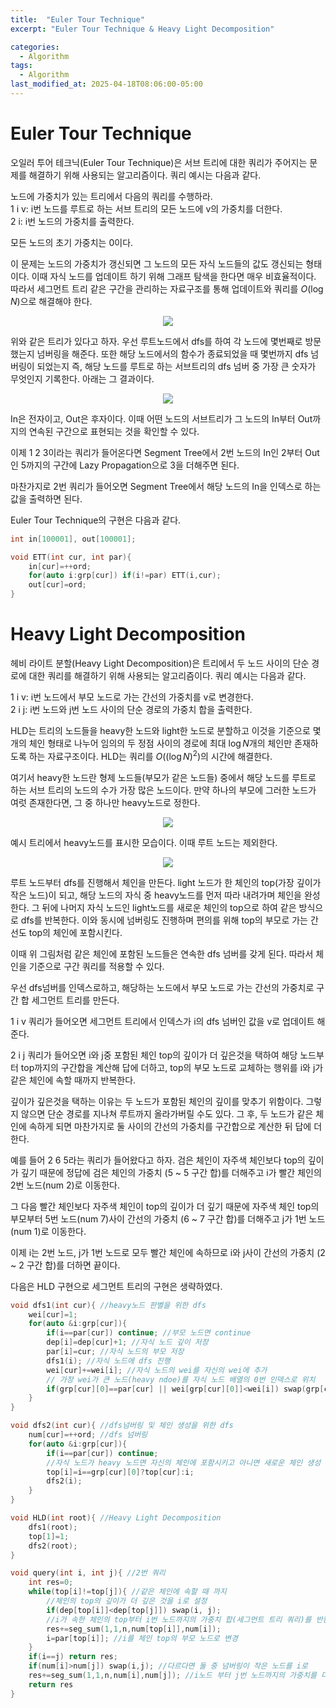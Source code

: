 ```yaml
---
title:  "Euler Tour Technique"
excerpt: "Euler Tour Technique & Heavy Light Decomposition"

categories:
  - Algorithm
tags:
  - Algorithm
last_modified_at: 2025-04-18T08:06:00-05:00
---
```


# Euler Tour Technique

오일러 투어 테크닉(Euler Tour Technique)은 서브 트리에 대한 쿼리가 주어지는 문제를 해결하기 위해 사용되는 알고리즘이다. 쿼리 예시는 다음과 같다. 

노드에 가중치가 있는 트리에서 다음의 쿼리를 수행하라.  
1 i v: i번 노드를 루트로 하는 서브 트리의 모든 노드에 v의 가중치를 더한다.   
2 i: i번 노드의 가중치를 출력한다. 

모든 노드의 초기 가중치는 0이다. 

이 문제는 노드의 가중치가 갱신되면 그 노드의 모든 자식 노드들의 값도 갱신되는 형태이다. 이때 자식 노드를 업데이트 하기 위해 그래프 탐색을 한다면 매우 비효율적이다. 따라서 세그먼트 트리 같은 구간을 관리하는 자료구조를 통해 업데이트와 쿼리를 $O(\log N)$으로 해결해야 한다. 

<p align="center"><img src="https://github.com/user-attachments/assets/b589fd7b-d0fa-4f45-bad6-fa4517bf862c" height="" width=""></p>

위와 같은 트리가 있다고 하자. 우선 루트노드에서 dfs를 하여 각 노드에 몇번째로 방문했는지 넘버링을 해준다. 또한 해당 노드에서의 함수가 종료되었을 때 몇번까지 dfs 넘버링이 되었는지 즉, 해당 노드를 루트로 하는 서브트리의 dfs 넘버 중 가장 큰 숫자가 무엇인지 기록한다. 아래는 그 결과이다. 

<p align="center"><img src="https://github.com/user-attachments/assets/b1950697-15b0-47eb-8939-8dc93bf106f6" height="" width=""></p>

In은 전자이고, Out은 후자이다. 이때 어떤 노드의 서브트리가 그 노드의 In부터 Out까지의 연속된 구간으로 표현되는 것을 확인할 수 있다. 

이제 1 2 3이라는 쿼리가 들어온다면 Segment Tree에서 2번 노드의 In인 2부터 Out인 5까지의 구간에 Lazy Propagation으로 3을 더해주면 된다.  

마찬가지로 2번 쿼리가 들어오면 Segment Tree에서 해당 노드의 In을 인덱스로 하는 값을 출력하면 된다. 

Euler Tour Technique의 구현은 다음과 같다. 

```cpp
int in[100001], out[100001];

void ETT(int cur, int par){
    in[cur]=++ord; 
    for(auto i:grp[cur]) if(i!=par) ETT(i,cur); 
    out[cur]=ord; 
}
```

# Heavy Light Decomposition

헤비 라이트 분할(Heavy Light Decomposition)은 트리에서 두 노드 사이의 단순 경로에 대한 쿼리를 해결하기 위해 사용되는 알고리즘이다. 
쿼리 예시는 다음과 같다. 

1 i v: i번 노드에서 부모 노드로 가는 간선의 가중치를 v로 변경한다.  
2 i j: i번 노드와 j번 노드 사이의 단순 경로의 가중치 합을 출력한다. 

HLD는 트리의 노드들을 heavy한 노드와 light한 노드로 분할하고 이것을 기준으로 몇 개의 체인 형태로 나누어 임의의 두 정점 사이의 경로에 최대 $\log N$개의 체인만 존재하도록 하는 자료구조이다. HLD는 쿼리를 $O((\log N)^2)$의 시간에 해결한다. 

여기서 heavy한 노드란 형제 노드들(부모가 같은 노드들) 중에서 해당 노드를 루트로 하는 서브 트리의 노드의 수가 가장 많은 노드이다. 만약 하나의 부모에 그러한 노드가 여럿 존재한다면, 그 중 하나만 heavy노드로 정한다. 

<p align="center"><img src="https://github.com/user-attachments/assets/249136fa-acd8-45cf-affc-f416d20205e8" height="" width=""></p>

예시 트리에서 heavy노드를 표시한 모습이다. 이때 루트 노드는 제외한다. 

<p align="center"><img src="https://github.com/user-attachments/assets/71270b04-3808-44fb-ba6b-00f4920958cf" height="" width=""></p>

루트 노드부터 dfs를 진행해서 체인을 만든다. light 노드가 한 체인의 top(가장 깊이가 작은 노드)이 되고, 해당 노드의 자식 중 heavy노드를 먼저 따라 내려가며 체인을 완성한다. 그 뒤에 나머지 자식 노드인 light노드를 새로운 체인의 top으로 하여 같은 방식으로 dfs를 반복한다. 이와 동시에 넘버링도 진행하며 편의를 위해 top의 부모로 가는 간선도 top의 체인에 포함시킨다. 

이때 위 그림처럼 같은 체인에 포함된 노드들은 연속한 dfs 넘버를 갖게 된다. 따라서 체인을 기준으로 구간 쿼리를 적용할 수 있다. 

우선 dfs넘버를 인덱스로하고, 해당하는 노드에서 부모 노드로 가는 간선의 가중치로 구간 합 세그먼트 트리를 만든다. 

1 i v 쿼리가 들어오면 세그먼트 트리에서 인덱스가 i의 dfs 넘버인 값을 v로 업데이트 해준다. 

2 i j 쿼리가 들어오면 i와 j중 포함된 체인 top의 깊이가 더 깊은것을 택하여 해당 노드부터 top까지의 구간합을 계산해 답에 더하고, top의 부모 노드로 교체하는 행위를 i와 j가 같은 체인에 속할 때까지 반복한다. 

깊이가 깊은것을 택하는 이유는 두 노드가 포함된 체인의 깊이를 맞추기 위함이다. 그렇지 않으면 단순 경로를 지나쳐 루트까지 올라가버릴 수도 있다. 그 후, 두 노드가 같은 체인에 속하게 되면 마찬가지로 둘 사이의 간선의 가중치를 구간합으로 계산한 뒤 답에 더한다. 

예를 들어 2 6 5라는 쿼리가 들어왔다고 하자. 검은 체인이 자주색 체인보다 top의 깊이가 깊기 때문에 정답에 검은 체인의 가중치 (5 ~ 5 구간 합)를 더해주고 i가 빨간 체인의 2번 노드(num 2)로 이동한다. 

그 다음 빨간 체인보다 자주색 체인이 top의 깊이가 더 깊기 때문에 자주색 체인 top의 부모부터 5번 노드(num 7)사이 간선의 가중치 (6 ~ 7 구간 합)를 더해주고 j가 1번 노드(num 1)로 이동한다. 

이제 i는 2번 노드, j가 1번 노드로 모두 빨간 체인에 속하므로 i와 j사이 간선의 가중치 (2 ~ 2 구간 합)를 더하면 끝이다. 

다음은 HLD 구현으로 세그먼트 트리의 구현은 생략하였다. 

```cpp
void dfs1(int cur){ //heavy노드 판별을 위한 dfs
    wei[cur]=1; 
    for(auto &i:grp[cur]){
        if(i==par[cur]) continue; //부모 노드면 continue
        dep[i]=dep[cur]+1; //자식 노드 깊이 저장
        par[i]=cur; //자식 노드의 부모 저장
        dfs1(i); //자식 노드에 dfs 진행
        wei[cur]+=wei[i]; //자식 노드의 wei를 자신의 wei에 추가 
        // 가장 wei가 큰 노드(heavy ndoe)를 자식 노드 배열의 0번 인덱스로 위치 
        if(grp[cur][0]==par[cur] || wei[grp[cur][0]]<wei[i]) swap(grp[cur][0], i); 
    }
}

void dfs2(int cur){ //dfs넘버링 및 체인 생성을 위한 dfs 
    num[cur]=++ord; //dfs 넘버링 
    for(auto &i:grp[cur]){
        if(i==par[cur]) continue; 
        //자식 노드가 heavy 노드면 자신의 체인에 포함시키고 아니면 새로운 체인 생성
        top[i]=i==grp[cur][0]?top[cur]:i;  
        dfs2(i); 
    }
}

void HLD(int root){ //Heavy Light Decomposition
    dfs1(root); 
    top[1]=1; 
    dfs2(root); 
}

void query(int i, int j){ //2번 쿼리 
    int res=0; 
    while(top[i]!=top[j]){ //같은 체인에 속할 때 까지
        //체인의 top의 깊이가 더 깊은 것을 i로 설정 
        if(dep[top[i]]<dep[top[j]]) swap(i, j); 
        //i가 속한 체인의 top부터 i번 노드까지의 가중치 합(세그먼트 트리 쿼리)를 반환값에 추가.
        res+=seg_sum(1,1,n,num[top[i]],num[i]); 
        i=par[top[i]]; //i를 체인 top의 부모 노드로 변경 
    }
    if(i==j) return res;
    if(num[i]>num[j]) swap(i,j); //다르다면 둘 중 넘버링이 작은 노드를 i로  
    res+=seg_sum(1,1,n,num[i],num[j]); //i노드 부터 j번 노드까지의 가중치를 더하고 리턴 
    return res
}
```

